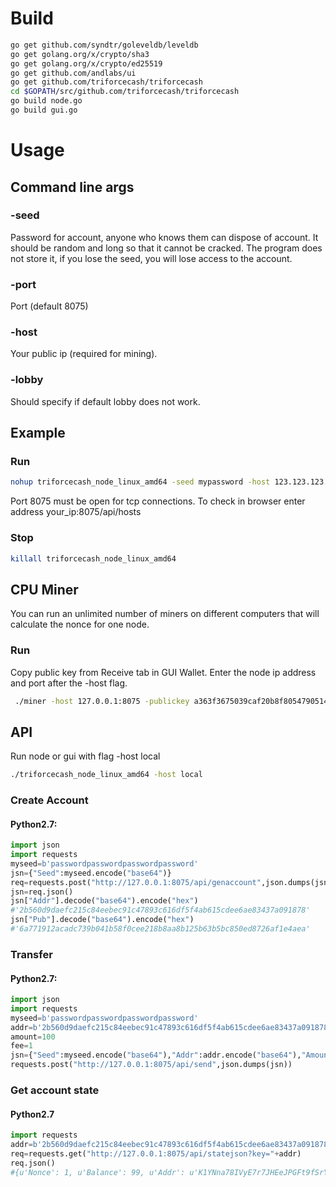 # Build
```bash
go get github.com/syndtr/goleveldb/leveldb
go get golang.org/x/crypto/sha3
go get golang.org/x/crypto/ed25519
go get github.com/andlabs/ui
go get github.com/triforcecash/triforcecash
cd $GOPATH/src/github.com/triforcecash/triforcecash
go build node.go
go build gui.go
```
# Usage
## Command line args
### -seed 
Password for account, anyone who knows them can dispose of account.
It should be random and long so that it cannot be cracked.
The program does not store it, if you lose the seed, you will lose access to the account.
### -port
Port (default 8075) 
### -host
Your public ip (required for mining).
### -lobby
Should specify if default lobby does not work.
## Example
### Run
```bash
nohup triforcecash_node_linux_amd64 -seed mypassword -host 123.123.123.123 & 
```
Port 8075 must be open for tcp connections.
To check in browser enter address your_ip:8075/api/hosts
### Stop
```bash
killall triforcecash_node_linux_amd64 
```
## CPU Miner
You can run an unlimited number of miners on different computers that will calculate the nonce for one node.
### Run
Copy public key from Receive tab in GUI Wallet.
Enter the node ip address and port after the -host flag.
```bash
 ./miner -host 127.0.0.1:8075 -publickey a363f3675039caf20b8f805479051482e3c87b69d39b9b94f568778e8335a586 -threads 6
```
## API
Run node or gui with flag -host local
```bash
./triforcecash_node_linux_amd64 -host local
```
### Create Account

#### Python2.7:
```python
import json
import requests
myseed=b'passwordpasswordpasswordpassword'
jsn={"Seed":myseed.encode("base64")}
req=requests.post("http://127.0.0.1:8075/api/genaccount",json.dumps(jsn))
jsn=req.json()
jsn["Addr"].decode("base64").encode("hex")
#'2b560d9daefc215c84eebec91c47893c616df5f4ab615cdee6ae83437a091878'
jsn["Pub"].decode("base64").encode("hex")
#'6a771912acadc739b041b58f0cee218b8aa8b125b63b5bc850ed8726af1e4aea'
```


### Transfer

#### Python2.7:
```python
import json
import requests
myseed=b'passwordpasswordpasswordpassword'
addr=b'2b560d9daefc215c84eebec91c47893c616df5f4ab615cdee6ae83437a091878'.decode("hex")
amount=100
fee=1
jsn={"Seed":myseed.encode("base64"),"Addr":addr.encode("base64"),"Amount":amount,"Fee":fee}
requests.post("http://127.0.0.1:8075/api/send",json.dumps(jsn))
```
### Get account state
#### Python2.7
```python
import requests
addr=b'2b560d9daefc215c84eebec91c47893c616df5f4ab615cdee6ae83437a091878'
req=requests.get("http://127.0.0.1:8075/api/statejson?key="+addr)
req.json()
#{u'Nonce': 1, u'Balance': 99, u'Addr': u'K1YNna78IVyE7r7JHEeJPGFt9fSrYVze5q6DQ3oJGHg=', u'LastBlockId': 838}
